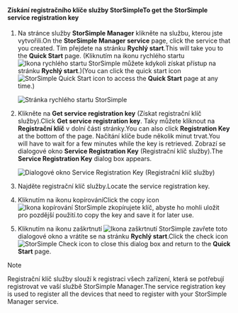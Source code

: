 <!--author=SharS last changed: 9/17/15-->


#### <a name="to-get-the-storsimple-service-registration-key"></a><span data-ttu-id="c9f20-101">Získání registračního klíče služby StorSimple</span><span class="sxs-lookup"><span data-stu-id="c9f20-101">To get the StorSimple service registration key</span></span>
1. <span data-ttu-id="c9f20-102">Na stránce služby **StorSimple Manager** klikněte na službu, kterou jste vytvořili.</span><span class="sxs-lookup"><span data-stu-id="c9f20-102">On the **StorSimple Manager service** page, click the service that you created.</span></span> <span data-ttu-id="c9f20-103">Tím přejdete na stránku **Rychlý start**.</span><span class="sxs-lookup"><span data-stu-id="c9f20-103">This will take you to the **Quick Start** page.</span></span> <span data-ttu-id="c9f20-104">(Kliknutím na ikonu rychlého startu ![Ikona rychlého startu StorSimple](./media/storsimple-get-service-registration-key-gov/HCS_QuickStartIcon-include.png) můžete kdykoli získat přístup na stránku **Rychlý start**.)</span><span class="sxs-lookup"><span data-stu-id="c9f20-104">(You can click the quick start icon ![StorSimple Quick Start icon ](./media/storsimple-get-service-registration-key-gov/HCS_QuickStartIcon-include.png) to access the **Quick Start** page at any time.)</span></span>
   
     ![Stránka rychlého startu StorSimple](./media/storsimple-get-service-registration-key-gov/HCS_ServiceQuickStart-gov-include.png)
2. <span data-ttu-id="c9f20-106">Klikněte na **Get service registration key** (Získat registrační klíč služby).</span><span class="sxs-lookup"><span data-stu-id="c9f20-106">Click **Get service registration key**.</span></span> <span data-ttu-id="c9f20-107">Taky můžete kliknout na **Registrační klíč** v dolní části stránky.</span><span class="sxs-lookup"><span data-stu-id="c9f20-107">You can also click **Registration Key** at the bottom of the page.</span></span> <span data-ttu-id="c9f20-108">Načítání klíče bude několik minut trvat.</span><span class="sxs-lookup"><span data-stu-id="c9f20-108">You will have to wait for a few minutes while the key is retrieved.</span></span> <span data-ttu-id="c9f20-109">Zobrazí se dialogové okno **Service Registration Key** (Registrační klíč služby).</span><span class="sxs-lookup"><span data-stu-id="c9f20-109">The **Service Registration Key** dialog box appears.</span></span>
   
     ![Dialogové okno Service Registration Key (Registrační klíč služby)](./media/storsimple-get-service-registration-key-gov/HCS_ServiceRegistrationKey-gov-include.png)
3. <span data-ttu-id="c9f20-111">Najděte registrační klíč služby.</span><span class="sxs-lookup"><span data-stu-id="c9f20-111">Locate the service registration key.</span></span>
4. <span data-ttu-id="c9f20-112">Kliknutím na ikonu kopírování</span><span class="sxs-lookup"><span data-stu-id="c9f20-112">Click the copy icon</span></span> ![Ikona kopírování StorSimple](./media/storsimple-get-service-registration-key-gov/HCS_CopyIcon-include.png) <span data-ttu-id="c9f20-114">zkopírujete klíč, abyste ho mohli uložit pro pozdější použití.</span><span class="sxs-lookup"><span data-stu-id="c9f20-114">to copy the key and save it for later use.</span></span>
5. <span data-ttu-id="c9f20-115">Kliknutím na ikonu zaškrtnutí ![Ikona zaškrtnutí StorSimple](./media/storsimple-get-service-registration-key-gov/HCS_CheckIcon-include.png) zavřete toto dialogové okno a vrátíte se na stránku **Rychlý start**.</span><span class="sxs-lookup"><span data-stu-id="c9f20-115">Click the check icon ![StorSimple Check icon](./media/storsimple-get-service-registration-key-gov/HCS_CheckIcon-include.png) to close this dialog box and return to the **Quick Start** page.</span></span>

> [!NOTE]
> <span data-ttu-id="c9f20-116">Registrační klíč služby slouží k registraci všech zařízení, která se potřebují registrovat ve vaší službě StorSimple Manager.</span><span class="sxs-lookup"><span data-stu-id="c9f20-116">The service registration key is used to register all the devices that need to register with your StorSimple Manager service.</span></span>
> 
> 

